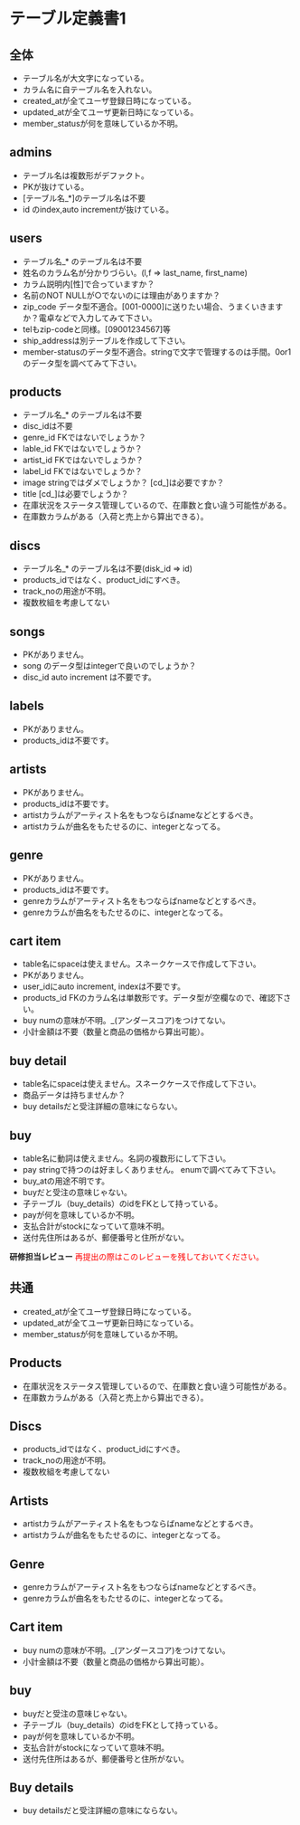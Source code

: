 # テーブル定義書1
## 全体
- テーブル名が大文字になっている。
- カラム名に自テーブル名を入れない。
- created_atが全てユーザ登録日時になっている。
- updated_atが全てユーザ更新日時になっている。
- member_statusが何を意味しているか不明。

## admins
- テーブル名は複数形がデファクト。
- PKが抜けている。
- [テーブル名_*]のテーブル名は不要
- id のindex,auto incrementが抜けている。

## users
- テーブル名_* のテーブル名は不要
- 姓名のカラム名が分かりづらい。(l,f => last_name, first_name)
- カラム説明内[性]で合っていますか？
- 名前のNOT NULLが○でないのには理由がありますか？
- zip_code データ型不適合。[001-0000]に送りたい場合、うまくいきますか？電卓などで入力してみて下さい。
- telもzip-codeと同様。[09001234567]等
- ship_addressは別テーブルを作成して下さい。
- member-statusのデータ型不適合。stringで文字で管理するのは手間。0or1のデータ型を調べてみて下さい。

## products
- テーブル名_* のテーブル名は不要
- disc_idは不要
- genre_id FKではないでしょうか？
- lable_id FKではないでしょうか？
- artist_id FKではないでしょうか？
- label_id FKではないでしょうか？
- image stringではダメでしょうか？ [cd_]は必要ですか？
- title [cd_]は必要でしょうか？
- 在庫状況をステータス管理しているので、在庫数と食い違う可能性がある。
- 在庫数カラムがある（入荷と売上から算出できる）。

## discs
- テーブル名_* のテーブル名は不要(disk_id => id)
- products_idではなく、product_idにすべき。
- track_noの用途が不明。
- 複数枚組を考慮してない

## songs
- PKがありません。
- song のデータ型はintegerで良いのでしょうか？
- disc_id auto increment は不要です。

## labels
- PKがありません。
- products_idは不要です。

## artists
- PKがありません。
- products_idは不要です。
- artistカラムがアーティスト名をもつならばnameなどとするべき。
- artistカラムが曲名をもたせるのに、integerとなってる。

## genre
- PKがありません。
- products_idは不要です。
- genreカラムがアーティスト名をもつならばnameなどとするべき。
- genreカラムが曲名をもたせるのに、integerとなってる。

## cart item
- table名にspaceは使えません。スネークケースで作成して下さい。
- PKがありません。
- user_idにauto increment, indexは不要です。
- products_id FKのカラム名は単数形です。データ型が空欄なので、確認下さい。
- buy numの意味が不明。_(アンダースコア)をつけてない。
- 小計金額は不要（数量と商品の価格から算出可能）。

## buy detail
- table名にspaceは使えません。スネークケースで作成して下さい。
- 商品データは持ちませんか？
- buy detailsだと受注詳細の意味にならない。

## buy
- table名に動詞は使えません。名詞の複数形にして下さい。
- pay stringで持つのは好ましくありません。 enumで調べてみて下さい。
- buy_atの用途不明です。
- buyだと受注の意味じゃない。
- 子テーブル（buy_details）のidをFKとして持っている。
- payが何を意味しているか不明。
- 支払合計がstockになっていて意味不明。
- 送付先住所はあるが、郵便番号と住所がない。


**研修担当レビュー**
<font color="Red">再提出の際はこのレビューを残しておいてください。</font>

## 共通
- created_atが全てユーザ登録日時になっている。
- updated_atが全てユーザ更新日時になっている。
- member_statusが何を意味しているか不明。

## Products
- 在庫状況をステータス管理しているので、在庫数と食い違う可能性がある。
- 在庫数カラムがある（入荷と売上から算出できる）。

## Discs
- products_idではなく、product_idにすべき。
- track_noの用途が不明。
- 複数枚組を考慮してない

## Artists
- artistカラムがアーティスト名をもつならばnameなどとするべき。
- artistカラムが曲名をもたせるのに、integerとなってる。

## Genre
- genreカラムがアーティスト名をもつならばnameなどとするべき。
- genreカラムが曲名をもたせるのに、integerとなってる。

## Cart item
- buy numの意味が不明。_(アンダースコア)をつけてない。
- 小計金額は不要（数量と商品の価格から算出可能）。

## buy
- buyだと受注の意味じゃない。
- 子テーブル（buy_details）のidをFKとして持っている。
- payが何を意味しているか不明。
- 支払合計がstockになっていて意味不明。
- 送付先住所はあるが、郵便番号と住所がない。

## Buy details
- buy detailsだと受注詳細の意味にならない。
